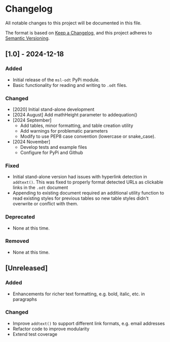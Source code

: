 # Changelog

All notable changes to this project will be documented in this file.

The format is based on [Keep a Changelog](https://keepachangelog.com/en/1.0.0/), and this project adheres to [Semantic Versioning](https://semver.org/spec/v2.0.0.html).

## [1.0] - 2024-12-18

### Added
- Initial release of the `msl-odt` PyPi module.
- Basic functionality for reading and writing to `.odt` files.

### Changed
- [2020] Initial stand-alone development
- [2024 August] Add mathHeight parameter to addequation()
- [2024 September]
  - Add tables, minor formatting, and table creation utility
  - Add warnings for problematic parameters
  - Modify to use PEP8 case convention (lowercase or snake_case).
- [2024 November]
  - Develop tests and example files
  - Configure for PyPi and Github

### Fixed
- Initial stand-alone version had issues with hyperlink detection in `addtext()`. This was fixed to properly format detected URLs as clickable links in the `.odt` document
- Appending to existing document required an additional utility function to read existing styles for previous tables so new table styles didn't overwrite or conflict with them.

### Deprecated
- None at this time.

### Removed
- None at this time.

## [Unreleased]

### Added 
- Enhancements for richer text formatting, e.g. bold, italic, etc. in paragraphs

### Changed
- Improve `addtext()` to support different link formats, e.g. email addresses
- Refactor code to improve modularity
- Extend test coverage
